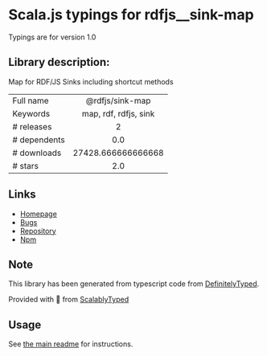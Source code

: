 
# Scala.js typings for rdfjs__sink-map

Typings are for version 1.0

## Library description:
Map for RDF/JS Sinks including shortcut methods

|                    |                 |
| ------------------ | :-------------: |
| Full name          | @rdfjs/sink-map |
| Keywords           | map, rdf, rdfjs, sink |
| # releases         | 2 |
| # dependents       | 0.0 |
| # downloads        | 27428.666666666668 |
| # stars            | 2.0 |

## Links
- [Homepage](https://github.com/rdfjs-base/sink-map)
- [Bugs](https://github.com/rdfjs-base/sink-map/issues)
- [Repository](https://github.com/rdfjs-base/sink-map)
- [Npm](https://www.npmjs.com/package/%40rdfjs%2Fsink-map)
    


## Note
This library has been generated from typescript code from [DefinitelyTyped](https://definitelytyped.org).

Provided with :purple_heart: from [ScalablyTyped](https://github.com/oyvindberg/ScalablyTyped)

## Usage
See [the main readme](../../readme.md) for instructions.


